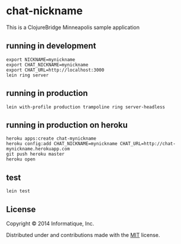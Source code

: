# chat-nickname

This is a ClojureBridge Minneapolis sample application

## running in development

    export NICKNAME=mynickname
    export CHAT_NICKNAME=mynickname
    export CHAT_URL=http://localhost:3000
    lein ring server

## running in production

    lein with-profile production trampoline ring server-headless

## running in production on heroku

    heroku apps:create chat-mynickname
    heroku config:add CHAT_NICKNAME=mynickname CHAT_URL=http://chat-mynickname.herokuapp.com
    git push heroku master
    heroku open

## test

    lein test

## License

Copyright © 2014 Informatique, Inc.

Distributed under and contributions made with the [MIT](http://opensource.org/licenses/MIT) license.
